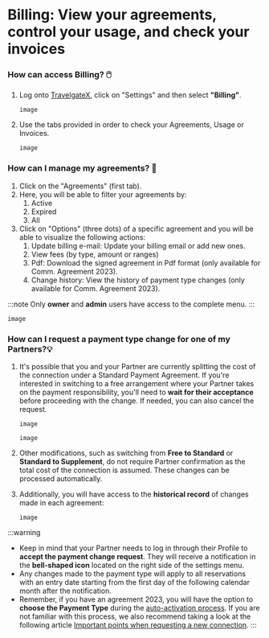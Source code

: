 ﻿---
sidebar_position: 1
---

# Billing: View your agreements, control your usage, and check your invoices

### How can access Billing? 🖱️

1. Log onto [TravelgateX](https://www.travelgatex.com/), click on "Settings" and then select **"Billing"**.
	```
	image
	```
1. Use the tabs provided in order to check your Agreements, Usage or Invoices.

 	```
	image
	```

### How can I manage my agreements? 📑

1. Click on the "Agreements" (first tab).
1. Here, you will be able to filter your agreements by:	
	1. Active
	1. Expired
	1. All
1. Click on "Options" (three dots) of a specific agreement and you will be able to visualize the following actions:
	1. Update billing e-mail: Update your billing email or add new ones.
	1. View fees (by type, amount or ranges)
	1.  Pdf: Download the signed agreement in Pdf format (only available for Comm. Agreement 2023).
	1. Change history: View the history of payment type changes (only available for Comm. Agreement 2023).

:::note
Only **owner** and **admin** users have access to the complete menu.
:::

```
image
```

### How can I request a payment type change for one of my Partners?💡


1. It's possible that you and your Partner are currently splitting the cost of the connection under a Standard Payment Agreement. If you're interested in switching to a free arrangement where your Partner takes on the payment responsibility, you'll need to **wait for their acceptance** before proceeding with the change. If needed, you can also cancel the request.

	```
	image
	```

	```
	image
	```

1. Other modifications, such as switching from **Free to Standard** or **Standard to Supplement**, do not require Partner confirmation as the total cost of the connection is assumed. These changes can be processed automatically.
1. Additionally, you will have access to the **historical record** of changes made in each agreement:
	```
	image
	```

:::warning
- Keep in mind that your Partner needs to log in through their Profile to **accept the payment change request**. They will receive a notification in the **bell-shaped icon** located on the right side of the settings menu.
- Any changes made to the payment type will apply to all reservations with an entry date starting from the first day of the following calendar month after the notification.
- Remember, if you have an agreement 2023, you will have the option to **choose the Payment Type** during the [auto-activation process](https://knowledge.travelgate.com/the-auto-activation-process). If you are not familiar with this process, we also recommend taking a look at the following article [Important points when requesting a new connection](https://knowledge.travelgate.com/before-activation-request).
:::
